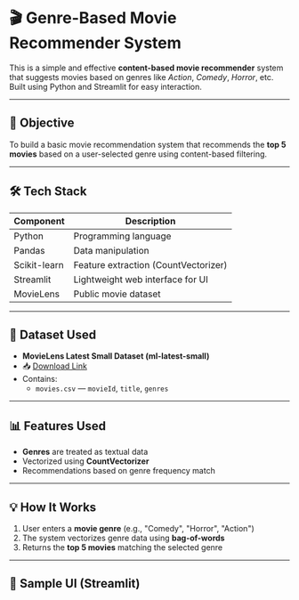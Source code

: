 # 🎬 Genre-Based Movie Recommender System

This is a simple and effective **content-based movie recommender** system that suggests movies based on genres like *Action*, *Comedy*, *Horror*, etc. Built using Python and Streamlit for easy interaction.

---

## 🎯 Objective

To build a basic movie recommendation system that recommends the **top 5 movies** based on a user-selected genre using content-based filtering.

---

## 🛠️ Tech Stack

| Component     | Description                             |
|---------------|-----------------------------------------|
| Python        | Programming language                    |
| Pandas        | Data manipulation                       |
| Scikit-learn  | Feature extraction (CountVectorizer)    |
| Streamlit     | Lightweight web interface for UI        |
| MovieLens     | Public movie dataset                    |

---

## 📂 Dataset Used

- **MovieLens Latest Small Dataset (ml-latest-small)**
- 📥 [Download Link](https://files.grouplens.org/datasets/movielens/ml-latest-small.zip)
- Contains:
  - `movies.csv` — `movieId`, `title`, `genres`

---

## 📊 Features Used

- **Genres** are treated as textual data
- Vectorized using **CountVectorizer**
- Recommendations based on genre frequency match

---

## 💡 How It Works

1. User enters a **movie genre** (e.g., "Comedy", "Horror", "Action")
2. The system vectorizes genre data using **bag-of-words**
3. Returns the **top 5 movies** matching the selected genre

---

## 📸 Sample UI (Streamlit)

